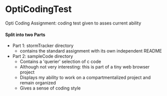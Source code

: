# OptiCodingTest
Opti Coding Assignment: coding test given to asses current ability

#### Split into two Parts
- Part 1: stormTracker directory
	- contains the standard assignment with its own independent README
- Part 2: sampleCode directory
	- Contains a 'querier' selection of c code
	- Although not very interesting: this is part of a tiny web browser project
	- Displays my ability to work on a compartmentalized project and remain organized
	- Gives a sense of coding style

